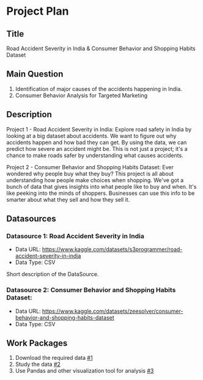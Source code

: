 # Project Plan

## Title
<!-- Give your project a short title. -->
Road Accident Severity in India & Consumer Behavior and Shopping Habits Dataset

## Main Question

<!-- Think about one main question you want to answer based on the data. -->
1. Identification of major causes of the accidents happening in India.
2. Consumer Behavior Analysis for Targeted Marketing


## Description

<!-- Describe your data science project in max. 200 words. Consider writing about why and how you attempt it. -->
Project 1 - Road Accident Severity in India:
Explore road safety in India by looking at a big dataset about accidents. We want to figure out why accidents happen and how bad they can get. By using the data, we can predict how severe an accident might be. This is not just a project; it's a chance to make roads safer by understanding what causes accidents.

Project 2 - Consumer Behavior and Shopping Habits Dataset:
Ever wondered why people buy what they buy? This project is all about understanding how people make choices when shopping. We've got a bunch of data that gives insights into what people like to buy and when. It's like peeking into the minds of shoppers. Businesses can use this info to be smarter about what they sell and how they sell it.

## Datasources

<!-- Describe each datasources you plan to use in a section. Use the prefic "DatasourceX" where X is the id of the datasource. -->

### Datasource 1: Road Accident Severity in India
* Data URL: https://www.kaggle.com/datasets/s3programmer/road-accident-severity-in-india
* Data Type: CSV

Short description of the DataSource.

### Datasource 2: Consumer Behavior and Shopping Habits Dataset:
* Data URL: https://www.kaggle.com/datasets/zeesolver/consumer-behavior-and-shopping-habits-dataset
* Data Type: CSV

  
## Work Packages

<!-- List of work packages ordered sequentially, each pointing to an issue with more details. -->
1. Download the required data [#1][i1]
2. Study the data [#2][i2]
3. Use Pandas and other visualization tool for analysis [#3][i3]



[i1]: https://github.com/jvalue/made-template/issues/1
[i2]: https://github.com/jvalue/made-template/issues/2
[i3]: https://github.com/jvalue/made-template/issues/3
